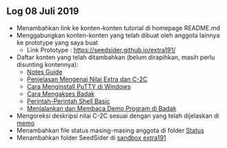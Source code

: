 Log 08 Juli 2019
---
* Menambahkan link ke konten-konten tutorial di homepage README.md
* Menggabungkan konten-konten yang telah dibuat oleh anggota lainnya ke prototype yang saya buat
  * Link Prototype : https://seedsider.github.io/extra191/
* Daftar konten yang telah ditambahkan (belum dirapihkan, masih perlu disunting kontennya):
  * [Notes Guide](tutorial/notes-guide.md)
  * [Penjelasan Mengenai Nilai Extra dan C-2C](tutorial/nilai-extra.md)
  * [Cara Menginstall PuTTY di Windows](tutorial/putty-install.md)
  * [Cara Mengakses Badak](tutorial/badak-access.md)
  * [Perintah-Perintah Shell Basic](tutorial/shell-basic.md)
  * [Menjalankan dan Membaca Demo Program di Badak](tutorial/badak-demo.md)
* Mengoreksi deskripsi nilai C-2C sesuai dengan yang telah dijelaskan di [memo](https://github.com/UI-FASILKOM-OS/extra191/blob/master/SandBox/rms46/2019-07-07-rms46-memo19.md)
* Menambahkan file status masing-masing anggota di folder [Status](SandBox/SeedSider/Status)
* Menambahkan folder SeedSider di [sandbox extra191](https://github.com/UI-FASILKOM-OS/extra191/tree/master/SandBox/SeedSider)